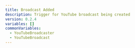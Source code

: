 ```yaml
---
title: Broadcast Added
description: Trigger for YouTube broadcast being created
version: 0.2.4
variables: []
commonVariables:
  - YouTubeBroadcaster
  - YouTubeBroadcast
---
```

